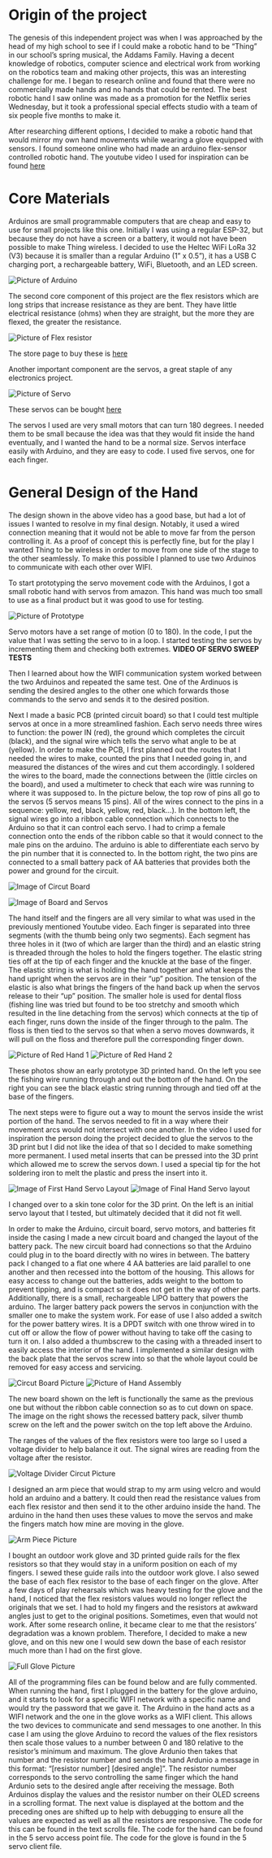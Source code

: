 # Origin of the project 

The genesis of this independent project was when I was approached by the head of my high school to see if I could make a robotic hand to be “Thing” in our school’s spring musical, the Addams Family. Having a decent knowledge of robotics, computer science and electrical work from working on the robotics team and making other projects, this was an interesting challenge for me. I began to research online and found that there were no commercially made hands and no hands that could be rented. The best robotic hand I saw online was made as a promotion for the Netflix series Wednesday, but it took a professional special effects studio with a team of six people five months to make it. 

After researching different options, I decided to make a robotic hand that would mirror my own hand movements while wearing a glove equipped with sensors. I found someone online who had made an arduino flex-sensor controlled robotic hand. The youtube video I used for inspiration can be found [here](https://www.youtube.com/watch?v=Fvg-v8FPcjg)

# Core Materials

Arduinos are small programmable computers that are cheap and easy to use for small projects like this one. Initially I was using a regular ESP-32, but because they do not have a screen or a battery, it would not have been possible to make Thing wireless. I decided to use the Heltec WiFi LoRa 32 (V3) because it is smaller than a regular Arduino (1” x 0.5”), it has a USB C charging port, a rechargeable battery, WiFi, Bluetooth, and an LED screen. 

![Picture of Arduino](images/IMG_9704.jpg)

The second core component of this project are the flex resistors which are long strips that increase resistance as they are bent. They have little electrical resistance (ohms) when they are straight, but the more they are flexed, the greater the resistance. 

![Picture of Flex resistor](https://cdn.shopify.com/s/files/1/0578/4128/7283/products/SpectraFlex-Series-Flattened_280x420.webp?v=1691781691)

The store page to buy these is [here](https://www.spectrasymbol.com/resistive-flex-sensors)

Another important component are the servos, a great staple of any electronics project.

![Picture of Servo](https://lh3.googleusercontent.com/keep-bbsk/AFgXFlJ8n4Kbt0Ya3k8gmhbL-TQEPrWSpIC2H1OSggB_Cxh5u3lcGi_C_0Ay-T9zlYuaiHpySQjVoPJtqDqm3g-CGKYiwdaHp1TSJ9lIc7M1XBrVdLsUnxNnoA=s512)

These servos can be bought [here](https://tinyurl.com/rhu3s3ph)

The servos I used are very small motors that can turn 180 degrees. I needed them to be small because the idea was that they would fit inside the hand eventually, and I wanted the hand to be a normal size. Servos interface easily with Arduino, and they are easy to code. I used five servos, one for each finger. 

# General Design of the Hand 

The design shown in the above video has a good base, but had a lot of issues I wanted to resolve in my final design. Notably, it used a wired connection meaning that it would not be able to move far from the person controlling it. As a proof of concept this is perfectly fine, but for the play I wanted Thing to be wireless in order to move from one side of the stage to the other seamlessly. To make this possible I planned to use two Arduinos to communicate with each other over WIFI.

To start prototyping the servo movement code with the Arduinos, I got a small robotic hand with servos from amazon. This hand was much too small to use as a final product but it was good to use for testing.  

![Picture of Prototype](https://lh3.googleusercontent.com/keep-bbsk/AFgXFlJicoS9gjlR_LEHXZNwHS8PNSSyoX4H9GiE_wnowEXp_pJLnYCeQ446wdkSJ18OT9GENutKaxLSY_Ont-2X7a02qia64LL5OiiwfORW2zlCjCPoZyfRbg=s512)

Servo motors have a set range of motion (0 to 180). In the code, I put the value that I was setting the servo to in a loop. I started testing the servos by incrementing them and checking both extremes. **VIDEO OF SERVO SWEEP TESTS**

Then I learned about how the WIFI communication system worked between the two Arduinos and repeated the same test. One of the Ardinuos is sending the desired angles to the other one which forwards those commands to the servo and sends it to the desired position. 

Next I made a basic PCB (printed circuit board) so that I could test multiple servos at once in a more streamlined fashion. Each servo needs three wires to function: the power IN (red), the ground which completes the circuit (black), and the signal wire which tells the servo what angle to be at (yellow). In order to make the PCB, I first planned out the routes that I needed the wires to make, counted the pins that I needed going in, and measured the distances of the wires and cut them accordingly. I soldered the wires to the board, made the connections between the (little circles on the board), and used a multimeter to check that each wire was running to where it was supposed to. In the picture below, the top row of pins all go to the servos (5 servos means 15 pins). All of the wires connect to the pins in a sequence: yellow, red, black, yellow, red, black…). In the bottom left, the signal wires go into a ribbon cable connection which connects to the Arduino so that it can control each servo. I had to crimp a female connection onto the ends of the ribbon cable so that it would connect to the male pins on the arduino. The arduino is able ​​to differentiate each servo by the pin number that it is connected to. In the bottom right, the two pins are connected to a small battery pack of AA batteries that provides both the power and ground for the circuit.

![Image of Circut Board](https://lh3.googleusercontent.com/keep-bbsk/AFgXFlJ3MDMNG5FjM_Nr6wfzY1F6xuntPZ_gE0tvvXLXNyGFoOagzPcMOnr3tts4syJnnWTf_j5GGWP9yltEIU2jXkvdfV6NbBhCpTBj7n03nJnbbj9MCNUAa7E=s512)

![Image of Board and Servos](https://keep.google.com/u/0/media/v2/1VL8C0yCED4nbeLdsBvjfHXa1w-sGxIRnpxr9T866EiJyqCbYIU1gzXcEUfCUtiQ/1R_PCRHB_tNAU82Apar80akIvHSPb0FN4iaSDJNcU3h9JIB0PsVz-m4qC9kfqTQ?sz=512&accept=image%2Fgif%2Cimage%2Fjpeg%2Cimage%2Fjpg%2Cimage%2Fpng%2Cimage%2Fwebp)

The hand itself and the fingers are all very similar to what was used in the previously mentioned Youtube video. Each finger is separated into three segments (with the thumb being only two segments). Each segment has three holes in it (two of which are larger than the third) and an elastic string is threaded through the holes to hold the fingers together. The elastic string ties off at the tip of each finger and the knuckle at the base of the finger. The elastic string is what is holding the hand together and what keeps the hand upright when the servos are in their “up” position. The tension of the elastic is also what brings the fingers of the hand back up when the servos release to their “up” position. The smaller hole is used for dental floss (fishing line was tried but found to be too stretchy and smooth which resulted in the line detaching from the servos) which connects at the tip of each finger, runs down the inside of the finger through to the palm. The floss is then tied to the servos so that when a servo moves downwards, it will pull on the floss and therefore pull the corresponding finger down. 

![Picture of Red Hand 1](https://keep.google.com/u/0/media/v2/1SqlqbXX3OX3zEtqwIqsGbf7Rv73LFFPvaQysKS0T6zZAKEkfQn8pHiyRzc1DU2o/1tA4ZGvaRoUz8icXEQH0WOz0t0fcs6xRNx93h0v26veVZmmFpvD_Ml06_33ZxtTo?sz=512&accept=image%2Fgif%2Cimage%2Fjpeg%2Cimage%2Fjpg%2Cimage%2Fpng%2Cimage%2Fwebp) ![Picture of Red Hand 2](https://keep.google.com/u/0/media/v2/19kgUphg5DwHgqkIpPVpV73uh9FkrU2k2LB5g9bFy96on6MarzLblKZzbN1dfwg/1KHC_cvqb129jIX9T9q9HYtTCJ54RH1vctuBrZBbUDAnGcyTeFd5pDrEbi6fqGg?sz=512&accept=image%2Fgif%2Cimage%2Fjpeg%2Cimage%2Fjpg%2Cimage%2Fpng%2Cimage%2Fwebp)

These photos show an early prototype 3D printed hand. On the left you see the fishing wire running through and out the bottom of the hand. On the right you can see the black elastic string running through and tied off at the base of the fingers.

The next steps were to figure out a way to mount the servos inside the wrist portion of the hand. The servos needed to fit in a way where their movement arcs would not intersect with one another. In the video I used for inspiration the person doing the project decided to glue the servos to the 3D print but I did not like the idea of that so I decided to make something more permanent. I used metal inserts that can be pressed into the 3D print which allowed me to screw the servos down. I used a special tip for the hot soldering iron to melt the plastic and press the insert into it.

![Image of First Hand Servo Layout](IMG_9725.jpg) ![Image of Final Hand Servo layout](IMG_9726.jpg)

I changed over to a skin tone color for the 3D print. On the left is an initial servo layout that I tested, but ultimately decided that it did not fit well. 

In order to make the Arduino, circuit board, servo motors, and batteries fit inside the casing I made a new circuit board and changed the layout of the battery pack. The new circuit board had connections so that the Arduino could plug in to the board directly with no wires in between. The battery pack I changed to a flat one where 4 AA batteries are laid parallel to one another and then recessed into the bottom of the housing. This allows for easy access to change out the batteries, adds weight to the bottom to prevent tipping, and is compact so it does not get in the way of other parts. Additionally, there is a small, rechargeable LIPO battery that powers the arduino. The larger battery pack powers the servos in conjunction with the smaller one to make the system work. For ease of use I also added a switch for the power battery wires. It is a DPDT switch with one throw wired in to cut off or allow the flow of power without having to take off the casing to turn it on. I also added a thumbscrew to the casing with a threaded insert to easily access the interior of the hand. I implemented a similar design with the back plate that the servos screw into so that the whole layout could be removed for easy access and servicing. 

![Circut Board Picture](https://lh3.googleusercontent.com/keep-bbsk/AFgXFlLbDSBdsNJinzArJQXPeoTf1XUFEXhz1vs-EmoHKZmeloQKzICezmQgpTWHtOCE6KYQIEPX29AfXUMDnfunkLkxy-DqbdAViovxU3NIghelDI4-BT2y0g=s512) ![Picture of Hand Assembly](https://lh3.googleusercontent.com/keep-bbsk/AFgXFlK7f7aDmgquW8PursmFqfi3o7G9MG1HlHubKRo_hTJfilE8y1TXmScxM4feeRzxgtOj-6krMgPFc1TTxbAoN1iuhQQi6BFQNBmu8AyhYCDcw90ZkAFWvw=s512)

The new board shown on the left is functionally the same as the previous one but without the ribbon cable connection so as to cut down on space. The image on the right shows the recessed battery pack, silver thumb screw on the left and the power switch on the top left above the Arduino.

The ranges of the values of the flex resistors were too large  so I used a voltage divider to help balance it out. The signal wires are reading from the voltage after the resistor. 

![Voltage Divider Circut Picture](https://lh3.googleusercontent.com/keep-bbsk/AFgXFlL8IYKh13nR64nnmaeZTQ1rBRYVg1oS9NpfP-tX5BksKXw8GNEvzphW5ErGsTYA2pW1LRXs1O2jdpDxvYelFn5yCMmhd5cTL_HQl8Uc3-rrAFzyaMqOmQ=s512)

I designed an arm piece that would strap to my arm using velcro and would hold an arduino and a battery. It could then read the resistance values from each flex resistor and then send it to the other arduino inside the hand. The arduino in the hand then uses these values to move the servos and make the fingers match how mine are moving in the glove. 

![Arm Piece Picture](https://lh3.googleusercontent.com/keep-bbsk/AFgXFlJFDq4t487jThrMVCA23hcoFRi7SwAcIzZmp7fzsquulCnBLe1pNgNVQPCBR0C4f10L6Dgph2h3nS7yfyBWnVycHAqWqvCyQNM_yhFzLJTMILrYRlUnbw=s512)

I bought an outdoor work glove and 3D printed guide rails for the flex resistors so that they would stay in a uniform position on each of my fingers. I sewed these guide rails into the outdoor work glove. I also sewed the base of each flex resistor to the base of each finger on the glove. After a few days of play rehearsals which was heavy testing for the glove and the hand, I noticed that the flex resistors values would no longer reflect the originals that we set. I had to hold my fingers and the resistors at awkward angles just to get to the original positions. Sometimes, even that would not work. After some research online, it became clear to me that the resistors’ degradation was a known problem. Therefore, I decided to make a new glove, and on this new one I would sew down the base of each resistor much more than I had on the first glove. 

![Full Glove Picture](https://lh3.googleusercontent.com/keep-bbsk/AFgXFlK2VUDwaw86lIBxfzzbrayyhcaHvAy1S2Xr9e4S5YkyzFwo4tmAV0yygdPM4NPOAZaXpbRTC1rA8MAWONOW8L0UGPkIiTP_LvAJ5Q5a1ZaWzXLAf3xfVA=s512)

All of the programming files can be found below and are fully commented. When running the hand, first I plugged in the battery for the glove arduino, and it starts to look for a specific WIFI network with a specific name and would try the password that we gave it. The Arduino in the hand acts as a WIFI network and the one in the glove works as a WIFI client. This allows the two devices to communicate and send messages to one another. In this case I am using the glove Arduino to record the values of the flex resistors then scale those values to a number between 0 and 180 relative to the resistor’s minimum and maximum. The glove Ardunio then takes that number and the resistor number and sends the hand Ardunio a message in this format: “[resistor number] [desired angle]”. The resistor number corresponds to the servo controlling the same finger which the hand Ardunio sets to the desired angle after receiving the message. Both Arduinos display the values and the resistor number on their OLED screens in a scrolling format. The next value is displayed at the bottom and the preceding ones are shifted up to help with debugging to ensure all the values are expected as well as all the resistors are responsive. The code for this can be found in the text scrolls file. The code for the hand can be found in the 5 servo access point file. The code for the glove is found in the 5 servo client file. 

